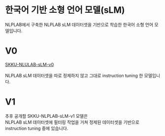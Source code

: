 # 한국어 기반 소형 언어 모델(sLM)

NLPLAB에서 구축한 NLPLAB sLM 데이터셋을 기반으로 학습한 한국어 소형 언어 모델입니다.

# V0

[SKKU-NLULAB-sLM-v0](https://huggingface.co/NLPlab-skku/42dot_v0) <br/><br/>
NLPLAB sLM 데이터셋을 따로 정제하지 않고 그대로 instruction tuning 한 모델입니다.

# V1

추후 공개할 SKKU-NLPLAB-sLM-v1 모델은<br/>
NLPLAB sLM 데이터셋에 필터링 작업을 거쳐 정제된 데이터셋을 기반으로 instruction tuning 중에 있습니다.

